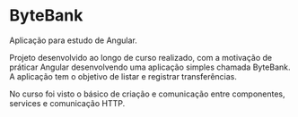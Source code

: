 # ByteBank

Aplicação para estudo de Angular.

Projeto desenvolvido ao longo de curso realizado, com a motivação de práticar Angular desenvolvendo uma aplicação simples chamada ByteBank. A aplicação tem o objetivo de listar e registrar transferências.

No curso foi visto o básico de criação e comunicação entre componentes, services e comunicação HTTP.
